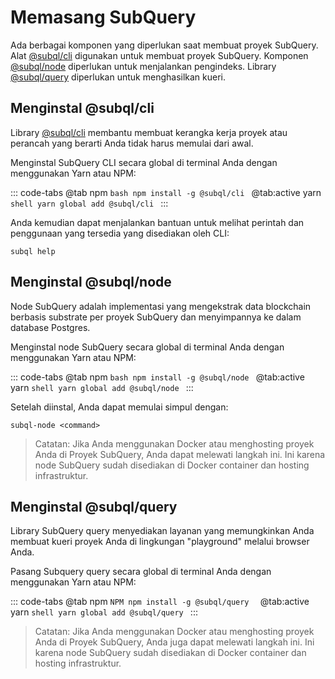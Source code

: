 # Memasang SubQuery

Ada berbagai komponen yang diperlukan saat membuat proyek SubQuery. Alat [@subql/cli](https://github.com/subquery/subql/tree/docs-new-section/packages/cli) digunakan untuk membuat proyek SubQuery. Komponen [@subql/node](https://github.com/subquery/subql/tree/docs-new-section/packages/node) diperlukan untuk menjalankan pengindeks. Library [@subql/query](https://github.com/subquery/subql/tree/docs-new-section/packages/query) diperlukan untuk menghasilkan kueri.

## Menginstal @subql/cli

Library [@subql/cli](https://github.com/subquery/subql/tree/docs-new-section/packages/cli) membantu membuat kerangka kerja proyek atau perancah yang berarti Anda tidak harus memulai dari awal.

Menginstal SubQuery CLI secara global di terminal Anda dengan menggunakan Yarn atau NPM:

::: code-tabs @tab npm `bash npm install -g @subql/cli `
@tab:active yarn `shell yarn global add @subql/cli ` :::

Anda kemudian dapat menjalankan bantuan untuk melihat perintah dan penggunaan yang tersedia yang disediakan oleh CLI:

```shell
subql help
```

## Menginstal @subql/node

Node SubQuery adalah implementasi yang mengekstrak data blockchain berbasis substrate per proyek SubQuery dan menyimpannya ke dalam database Postgres.

Menginstal node SubQuery secara global di terminal Anda dengan menggunakan Yarn atau NPM:

::: code-tabs @tab npm `bash npm install -g @subql/node `
@tab:active yarn `shell yarn global add @subql/node ` :::

Setelah diinstal, Anda dapat memulai simpul dengan:

```shell
subql-node <command>
```

> Catatan: Jika Anda menggunakan Docker atau menghosting proyek Anda di Proyek SubQuery, Anda dapat melewati langkah ini. Ini karena node SubQuery sudah disediakan di Docker container dan hosting infrastruktur.

## Menginstal @subql/query

Library SubQuery query menyediakan layanan yang memungkinkan Anda membuat kueri proyek Anda di lingkungan "playground" melalui browser Anda.

Pasang Subquery query secara global di terminal Anda dengan menggunakan Yarn atau NPM:

::: code-tabs @tab npm `NPM npm install -g @subql/query  `
@tab:active yarn `shell yarn global add @subql/query ` :::

> Catatan: Jika Anda menggunakan Docker atau menghosting proyek Anda di Proyek SubQuery, Anda juga dapat melewati langkah ini. Ini karena node SubQuery sudah disediakan di Docker container dan hosting infrastruktur.
